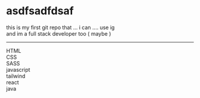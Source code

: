 # asdfsadfdsaf
this is my first git repo that ... i can .... use ig
<br>
and im a full stack developer too ( maybe )
<hr>
HTML
<br>
CSS 
<br>
SASS
<br>
javascript
<br>
tailwind
<br>
react
<br>
java


